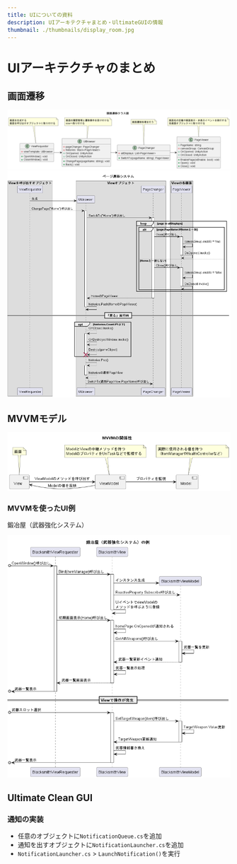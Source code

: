 ```yaml
---
title: UIについての資料
description: UIアーキテクチャまとめ・UltimateGUIの情報
thumbnail: ./thumbnails/display_room.jpg
---
```


# UIアーキテクチャのまとめ

## 画面遷移

![画面遷移 クラス図](./imgs/uiarch/page_control_class.png)
![画面遷移 シーケンス図](./imgs/uiarch/page_control.png)

## MVVMモデル

![MVVM](./imgs/uiarch/mvvm.png)

### MVVMを使ったUI例

鍛冶屋（武器強化システム）

![鍛冶屋シーケンス図](./imgs/uiarch/mvvm_blacksmith.png)

## Ultimate Clean GUI

### 通知の実装

- 任意のオブジェクトに`NotificationQueue.cs`を追加
- 通知を出すオブジェクトに`NotificationLauncher.cs`を追加
- `NotificationLauncher.cs` > `LaunchNotification()`を実行

